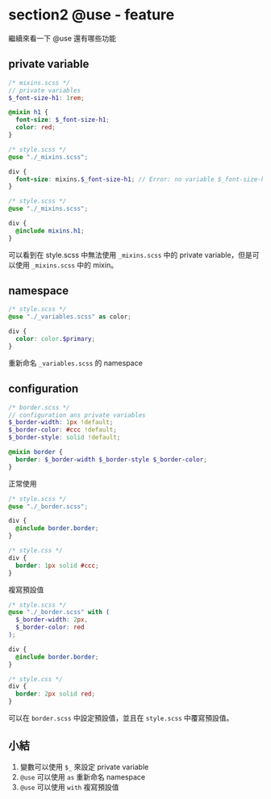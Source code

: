 # section2 @use - feature

繼續來看一下 @use 還有哪些功能

## private variable

```scss
/* mixins.scss */
// private variables
$_font-size-h1: 1rem;

@mixin h1 {
  font-size: $_font-size-h1;
  color: red;
}

```

```scss
/* style.scss */
@use "./_mixins.scss";

div {
  font-size: mixins.$_font-size-h1; // Error: no variable $_font-size-h1 found.
}
```

```scss
/* style.scss */
@use "./_mixins.scss";

div {
  @include mixins.h1;
}
```

可以看到在 style.scss 中無法使用 `_mixins.scss` 中的 private variable，但是可以使用 `_mixins.scss` 中的 mixin。

## namespace

```scss
/* style.scss */
@use "./_variables.scss" as color;

div {
  color: color.$primary;
}
```

重新命名 `_variables.scss` 的 namespace

## configuration

```scss
/* border.scss */
// configuration ans private variables
$_border-width: 1px !default;
$_border-color: #ccc !default;
$_border-style: solid !default;

@mixin border {
  border: $_border-width $_border-style $_border-color;
}
```

正常使用

```scss
/* style.scss */
@use "./_border.scss";

div {
  @include border.border;
}
```

```css
/* style.css */
div {
  border: 1px solid #ccc;
}
```

複寫預設值

```scss
/* style.scss */
@use "./_border.scss" with (
  $_border-width: 2px,
  $_border-color: red
);

div {
  @include border.border;
}
```

```css
/* style.css */
div {
  border: 2px solid red;
}
```

可以在 `border.scss` 中設定預設值，並且在 `style.scss` 中覆寫預設值。

## 小結
1. 變數可以使用 `$_` 來設定 private variable
2. `@use` 可以使用 `as` 重新命名 namespace
3. `@use` 可以使用 `with` 複寫預設值